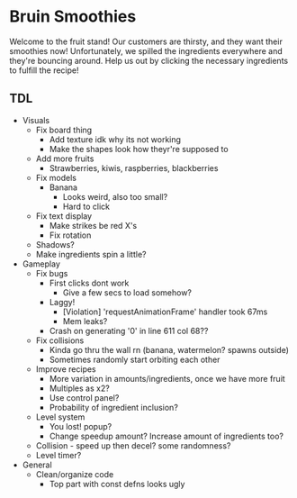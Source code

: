 # Bruin Smoothies

Welcome to the fruit stand! Our customers are thirsty, and they want their smoothies now! Unfortunately, we spilled the ingredients everywhere and they're bouncing around. Help us out by clicking the necessary ingredients to fulfill the recipe!

## TDL
- Visuals
  - Fix board thing
    - Add texture idk why its not working
    - Make the shapes look how theyr're supposed to
  - Add more fruits
    - Strawberries, kiwis, raspberries, blackberries
  - Fix models
    - Banana
      - Looks weird, also too small?
      - Hard to click
  - Fix text display
    - Make strikes be red X's
    - Fix rotation
  - Shadows?
  - Make ingredients spin a little?
- Gameplay
  - Fix bugs
    - First clicks dont work
      - Give a few secs to load somehow?
    - Laggy!
      - [Violation] 'requestAnimationFrame' handler took 67ms
      - Mem leaks?
    - Crash on generating '0' in line 611 col 68??
  - Fix collisions
    - Kinda go thru the wall rn (banana, watermelon? spawns outside)
    - Sometimes randomly start orbiting each other
  - Improve recipes
    - More variation in amounts/ingredients, once we have more fruit
    - Multiples as x2?
    - Use control panel?
    - Probability of ingredient inclusion?
  - Level system
    - You lost! popup?
    - Change speedup amount? Increase amount of ingredients too?
  - Collision - speed up then decel? some randomness?
  - Level timer?
- General
  - Clean/organize code
    - Top part with const defns looks ugly